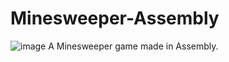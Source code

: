 # Minesweeper-Assembly
![image](https://github.com/user-attachments/assets/de080210-81b6-4041-9b3b-9ff151e6e139)
A Minesweeper game made in Assembly.

